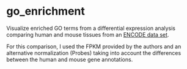 # go_enrichment
Visualize enriched GO terms from a differential expression analysis comparing human and mouse tissues from an [ENCODE data set](https://www.pnas.org/content/111/48/17224).

For this comparison, I used the FPKM provided by the authors and an alternative normalization (Probes) taking into account the differences between the human and mouse gene annotations.


